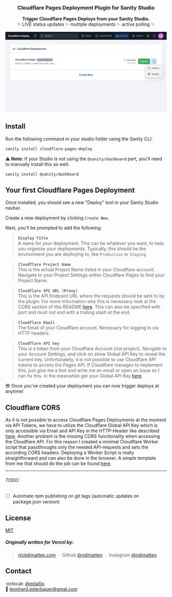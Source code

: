 <h3 align="center">
  Cloudflare Pages Deployment Plugin for Sanity Studio
</h3>
<p align="center">
  <strong>Trigger Cloudflare Pages Deploys from your Sanity Studio.</strong><br />
✨ LIVE status updates ✨ multiple deployments ✨ active polling ✨
</p>

![Screenshot](https://github.com/estallio/sanity-plugin-cloudflare-pages-deploy/blob/main/img/screenshot.jpg)

## Install

Run the following command in your studio folder using the Sanity CLI:

```sh
sanity install cloudflare-pages-deploy
```

⚠️ **Note:** If your Studio is not using the `@sanity/dashboard` part, you'll need to manually install this as well:

```sh
sanity install @sanity/dashboard
```

## Your first Cloudflare Pages Deployment

Once installed, you should see a new "Deploy" tool in your Sanity Studio navbar.

Create a new deployment by clicking `Create New`.

Next, you'll be prompted to add the following:

> **`Display Title`**<br />
> A name for your deployment. This can be whatever you want, to help you organize your deployments. Typically, this should be the environment you are deploying to, like `Production` or `Staging`.

> **`Cloudflare Project Name`**<br />
> This is the actual Project Name listed in your Cloudflare account. Navigate to your Project Settings within Cloudflare Pages to find your Project Name.

> **`Cloudflare API URL (Proxy)`**<br />
> This is the API Endpoint URL where the requests should be sent to by the plugin. For more information why this is necessary look at the CORS section of this README [here](#cloudflare-cors). This can also be specified with port and must not end with a trailing slash at the end.

> **`Cloudflare Email`**<br />
> The Email of your Cloudflare account. Necessary for logging in via HTTP headers.

> **`Cloudflare API key`**<br />
> This is a token from your Cloudflare Account (not project). Navigate to your Account Settings, and click on show Global API Key to reveal the current key. Unfortunately, it is not possible to use Cloudflare API tokens to access the Pages API. If Cloudflare manages to implement this, just give me a hint and write me an email or open an issue so I can fix this. In the meanwhile get your Global API Key [here](https://dash.cloudflare.com/profile/api-tokens).

😎 Once you've created your deployment you can now trigger deploys at anytime!

## Cloudflare CORS

As it is not possible to access Cloudflare Pages Deployments at the moment via API Tokens, we have to utilize the Cloudflare Global API Key which is only accessible via Email and API Key in the HTTP-Header like described [here](https://developers.cloudflare.com/pages/platform/api). Another problem is the missing CORS functionality when accessing the Cloudflare API. For this reason I created a minimal Cloudflare Worker script that passthroughs only the needed API-requests and sets the according CORS headers. Deploying a Worker Script is really straightforward and can also be done in the browser. A simple template from me that should do the job can be found [here](https://github.com/estallio/cloudflare-pages-deployments-api-proxy).

---
###### TODO:
- [ ] Automate npm publishing on git tags (automatic updates on package.json version)

## License

[MIT](https://github.com/estallio/sanity-plugin-cloudflare-pages-deploy/blob/main/LICENSE)

##### Originally written for Vercel by:

> [nickdimatteo.com](https://nickdimatteo.com) &nbsp;&middot;&nbsp;
> Github [@ndimatteo](https://github.com/ndimatteo) &nbsp;&middot;&nbsp;
> Instagram [@ndimatteo](https://instagram.com/ndimatteo)

## Contact
:octocat: [@estallio](https://github.com/estallio)\
:email: [leonhard.esterbauer@gmal.com](mailto:leonhard.esterbauer@gmail.com)

